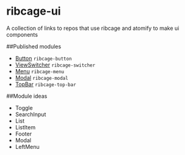 ribcage-ui
==========

A collection of links to repos that use ribcage and atomify to make ui components

##Published modules

- [Button](http://github.com/techwraith/ribcage-button) `ribcage-button`
- [ViewSwitcher](https://github.com/Techwraith/ribcage-switcher) `ribcage-switcher`
- [Menu](https://github.com/Techwraith/ribcage-menu) `ribcage-menu`
- [Modal](https://github.com/Techwraith/ribcage-modal) `ribcage-modal`
- [TopBar](https://github.com/Techwraith/ribcage-top-bar) `ribcage-top-bar`

##Module ideas

- Toggle
- SearchInput
- List
- ListItem
- Footer
- Modal
- LeftMenu
